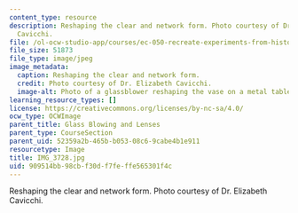 ```yaml
---
content_type: resource
description: Reshaping the clear and network form. Photo courtesy of Dr. Elizabeth
  Cavicchi.
file: /ol-ocw-studio-app/courses/ec-050-recreate-experiments-from-history-inform-the-future-from-the-past-galileo-january-iap-2010/909514bb98cbf30df7feffe565301f4c_IMG_3728.jpg
file_size: 51873
file_type: image/jpeg
image_metadata:
  caption: Reshaping the clear and network form.
  credit: Photo courtesy of Dr. Elizabeth Cavicchi.
  image-alt: Photo of a glassblower reshaping the vase on a metal table.
learning_resource_types: []
license: https://creativecommons.org/licenses/by-nc-sa/4.0/
ocw_type: OCWImage
parent_title: Glass Blowing and Lenses
parent_type: CourseSection
parent_uid: 52359a2b-465b-b053-08c6-9cabe4b1e911
resourcetype: Image
title: IMG_3728.jpg
uid: 909514bb-98cb-f30d-f7fe-ffe565301f4c
---
```

Reshaping the clear and network form. Photo courtesy of Dr. Elizabeth Cavicchi.